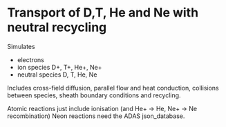 Transport of D,T, He and Ne with neutral recycling
==============================================

Simulates
- electrons
- ion species D+, T+, He+, Ne+
- neutral species D, T, He, Ne

Includes cross-field diffusion, parallel flow and heat conduction,
collisions between species, sheath boundary conditions and recycling.

Atomic reactions just include ionisation (and He+ -> He, Ne+ -> Ne recombination)
Neon reactions need the ADAS json_database.
